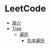 # LeetCode
* [简介](README.md)
* [Tree](./Tree/README.md)
    - [遍历](./Tree/Traversal/README.md)    
        - [先序遍历](./Tree/Traversal/preorderTraversal.md)

